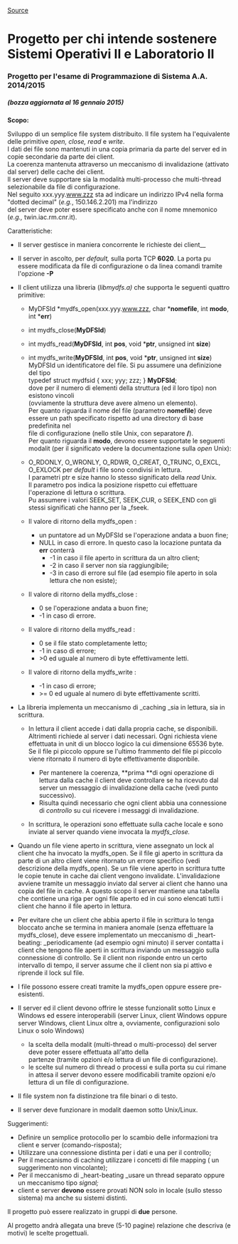 


[Source](http://www.iac.rm.cnr.it/~massimo/PONE2014_15.html "Permalink to Progetto per chi intende sostenere Sistemi Operativi II e Laboratorio II")

# Progetto per chi intende sostenere Sistemi Operativi II e Laboratorio II

### Progetto per l'esame di Programmazione di Sistema A.A. 2014/2015

##### (bozza aggiornata al 16 gennaio 2015) 
**Scopo:**  

Sviluppo di un semplice file system distribuito. Il file system ha l'equivalente delle primitive *open, close, read* e _write_.  
I dati dei file sono mantenuti in una copia primaria da parte del server ed in copie secondarie da parte dei client.   
La coerenza mantenuta attraverso un meccanismo di invalidazione (attivato dal server) delle cache dei client.   
Il server deve supportare sia la modalità multi-processo che multi-thread selezionabile da file di configurazione.  
Nel seguito xxx.yyy.www.zzz sta ad indicare un indirizzo IPv4 nella forma "dotted decimal" (_e.g._, 150.146.2.201) ma l'indirizzo   
del server deve poter essere specificato anche con il nome mnemonico (_e.g.,_ twin.iac.rm.cnr.it).  
  
Caratteristiche:

* Il server gestisce in maniera concorrente le richieste dei client__
* Il server in ascolto, per _default,_ sulla porta TCP **6020**. La porta pu essere modificata da file di configurazione o da linea comandi tramite l'opzione **-P**
* Il client utilizza una libreria (_libmydfs.a)_ che supporta le seguenti quattro primitive:
    * MyDFSId *mydfs_open(xxx.yyy.www.zzz, char ***nomefile**, int **modo**, int ***err**)
    * int mydfs_close(**MyDFSId**)
    * int mydfs_read(**MyDFSId**, int **pos**, void ***ptr**, unsigned int **size**)
    * int mydfs_write(**MyDFSId**, int **pos**, void ***ptr**, unsigned int **size**)
        MyDFSId un identificatore del file. Si pu assumere una definizione del tipo   
        typedef struct mydfsid { xxx; yyy; zzz; } **MyDFSId**;  
        dove per il numero di elementi della struttura (ed il loro tipo) non esistono vincoli   
        (ovviamente la struttura deve avere almeno un elemento).  
      Per quanto riguarda il nome del file (parametro **nomefile**) deve essere un path specificato rispetto ad una directory di base predefinita nel    
      file di configurazione (nello stile Unix, con separatore **/**).     
      Per quanto riguarda il **modo**, devono essere supportate le seguenti modalit (per il significato vedere la documentazione sulla _open_ Unix):  

    *  O_RDONLY, O_WRONLY, O_RDWR, O_CREAT, O_TRUNC, O_EXCL,  O_EXLOCK 
     per _default_ i file sono condivisi in lettura.  
     I parametri ptr e size hanno lo stesso significato della _read_ Unix.  
      Il parametro pos indica la posizione rispetto cui effettuare l'operazione di lettura o scrittura.   
     Pu assumere i valori SEEK_SET, SEEK_CUR, o SEEK_END con gli stessi significati che hanno per la _fseek.  

    * Il valore di ritorno della mydfs_open :
        * un puntatore ad un MyDFSId se l'operazione andata a buon fine;
        * NULL in caso di errore. In questo caso la locazione puntata da **err** conterrà
            * -1 in caso il file aperto in scrittura da un altro client;
            * -2 in caso il server non sia raggiungibile;
            * -3 in caso di errore sul file (ad esempio file aperto in sola lettura che non esiste);
    * Il valore di ritorno della mydfs_close :
        * 0 se l'operazione andata a buon fine;
        * -1 in caso di errore.
    * Il valore di ritorno della mydfs_read :
        * 0 se il file stato completamente letto;
        * -1 in caso di errore;
        * \>0 ed uguale al numero di byte effettivamente letti.
    * Il valore di ritorno della mydfs_write :
        * -1 in caso di errore;
        * \>= 0 ed uguale al numero di byte effettivamente scritti.
* La libreria implementa un meccanismo di _caching _sia in lettura, sia in scrittura.   

    * In lettura il client accede i dati dalla propria cache, se disponibili. Altrimenti richiede al server i dati necessari. Ogni richiesta viene effettuata in unit di un blocco logico la cui dimensione 65536 byte. Se il file pi piccolo oppure se l'ultimo frammento del file pi piccolo viene ritornato il numero di byte effettivamente disponbile.
        * Per mantenere la coerenza, **prima **di ogni operazione di lettura dalla cache il client deve controllare se ha ricevuto dal server un messaggio di invalidazione della cache (vedi punto successivo).
        * Risulta quindi necessario che ogni client abbia una connessione di _controllo_ su cui ricevere i messaggi di invalidazione.  

    * In scrittura, le operazioni sono effettuate sulla cache locale e sono inviate al server quando viene invocata la _mydfs_close._
* Quando un file viene aperto in scrittura, viene assegnato un lock al client che ha invocato la mydfs_open. Se il file gi aperto in scrittura da parte di un altro client viene ritornato un errore specifico (vedi descrizione della mydfs_open). Se un file viene aperto in scrittura tutte le copie tenute in cache dai client vengono invalidate. L'invalidazione avviene tramite un messaggio inviato dal server ai client che hanno una copia del file in cache. A questo scopo il server mantiene una tabella che contiene una riga per ogni file aperto ed in  cui sono elencati tutti i client che hanno il file aperto in lettura.   
* Per evitare che un client che abbia aperto il file in scrittura lo tenga bloccato anche se termina in maniera anomale (senza effettuare la mydfs_close), deve essere implementato un meccanismo di _heart-beating: _periodicamente (ad esempio ogni minuto) il server contatta i client che tengono file aperti in scrittura inviando un messaggio sulla connessione di controllo. Se il client non risponde entro un certo intervallo di tempo, il server assume che il client non sia pi attivo e riprende il lock sul file.  
* I file possono essere creati tramite la mydfs_open oppure essere pre-esistenti.   
* Il server ed il client devono offrire le stesse funzionalit sotto Linux e Windows ed essere interoperabili (server Linux, client Windows oppure server Windows, client Linux oltre a, ovviamente, configurazioni solo Linux o solo Windows)  

    * la scelta della modalit (multi-thread o multi-processo) del server deve poter essere effettuata all'atto della  
partenze (tramite opzioni e/o lettura di un file di configurazione).
    * le scelte sul numero di thread o processi e sulla porta su cui rimane in attesa il server devono essere modificabili tramite opzioni e/o lettura di un file di configurazione.
* Il file system non fa distinzione tra file binari o di testo.  
* Il server deve funzionare in modalit daemon sotto Unix/Linux.

Suggerimenti:

* Definire un semplice protocollo per lo scambio delle informazioni tra client e server (comando-risposta);
* Utilizzare una connessione distinta per i dati e una per il controllo;  
* Per il meccanismo di caching utilizzare i concetti di file mapping ( un suggerimento non vincolante);
* Per il meccanismo di _heart-beating _usare un thread separato oppure un meccanismo tipo _signal;_  
* client e server **devono** essere provati NON solo in locale (sullo stesso sistema) ma anche su sistemi distinti.  

Il progetto può essere realizzato in gruppi di **due** persone.  

Al progetto andrà allegata una breve (5-10 pagine) relazione che descriva (e motivi) le scelte progettuali. 

  
